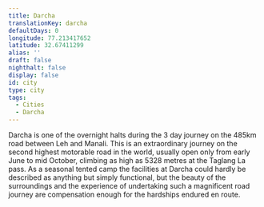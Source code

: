```yaml
---
title: Darcha
translationKey: darcha
defaultDays: 0
longitude: 77.213417652
latitude: 32.67411299
alias: ''
draft: false
nighthalt: false
display: false
id: city
type: city
tags:
  - Cities
  - Darcha
---
```

Darcha is one of the overnight halts during the 3 day journey on the 485km road between Leh and Manali. This is an extraordinary journey on the second highest motorable road in the world, usually open only from early June to mid October, climbing as high as 5328 metres at the Taglang La pass. As a seasonal tented camp the facilities at Darcha could hardly be described as anything but simply functional, but the beauty of the surroundings and the experience of undertaking such a magnificent road journey are compensation enough for the hardships endured en route.